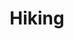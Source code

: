 ---
title: "Hiking"
draft: false
image : "images/gallery/hiking/hiking-8.JPG"
bg_image: "images/page-title.jpg"
category: "Hiking"
---